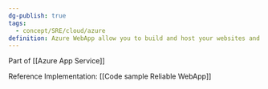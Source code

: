 ```yaml
---
dg-publish: true
tags:
  - concept/SRE/cloud/azure 
definition: Azure WebApp allow you to build and host your websites and web back-ends
---
```


Part of  [[Azure App Service]]

Reference Implementation: [[Code sample Reliable WebApp]]
